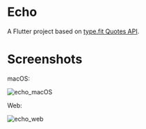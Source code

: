 # Echo

A Flutter project based on [type.fit Quotes API](https://type.fit/api/quotes).

# Screenshots

macOS:

![echo_macOS](https://i.ibb.co/M1YRZk9/echo-mac-OS.png)



Web:

![echo_web](https://i.ibb.co/gzFwYbd/echo-web.png)
